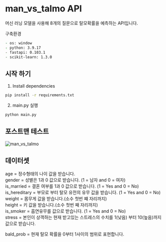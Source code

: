 # man_vs_talmo API
머신 러닝 모델을 사용해 8개의 질문으로 탈모확률을 예측하는 API입니다.

구축환경
```zsh
- os: window
- python: 3.9.17
- fastapi: 0.103.1
- scikit-learn: 1.3.0
```

## 시작 하기
1. Install dependencies
```zsh
pip install -r requirements.txt
```
2. main.py 실행
```zsh
python main.py
```

## 포스트맨 테스트
![man_vs_talmo](https://github.com/CalaMiTY0311/Man_vs_Talmo-API/assets/64539279/a11d5fbd-151e-4213-b2bc-401d54338a67)

## 데이터셋
age = 정수형태의 나이 값을 받습니다.</br>
gender = 성별은 1과 0 값으로 받습니다. (1 = 남자 and 0 = 여자)</br>
is_married = 결혼 여부를 1과 0 값으로 받습니다. (1 = Yes and 0 = No)</br>
is_hereditary = 부모로 부터 탈모 유전의 유무 값을 받습니다. (1 = Yes and 0 = No)</br>
weight = 몸무게 값을 받습니다.(소수 첫번 쨰 자리까지)</br>
height = 키 값을 받습니다.(소수 첫번 째 자리까지)</br>
is_smoker = 흡연유무를 값으로 받습니다. (1 = Yes and 0 = No)</br>
stress = 본인이 상객하는 현재 받고있는 스트레스의 수치를 1(낮음) 부터 10(높음)까지 값으로 받습니다.

bald_prob = 현재 탈모 확률을 0부터 1사이의 범위로 표현합니다.

